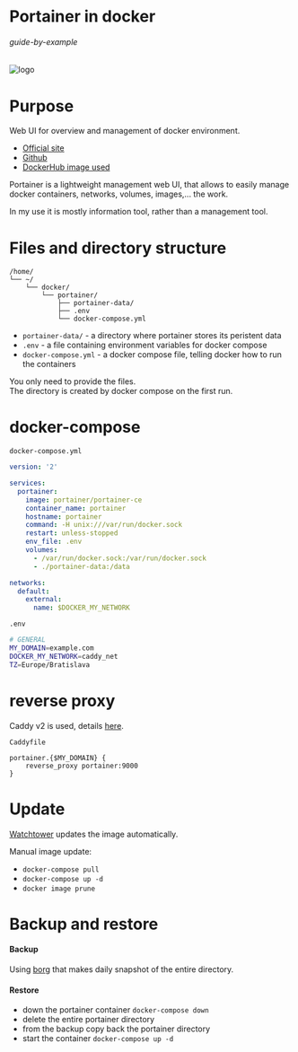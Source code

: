 # Portainer in docker

###### guide-by-example

![logo](https://i.imgur.com/QxnuB1g.png)

# Purpose

Web UI for overview and management of docker environment.

* [Official site](https://www.portainer.io)
* [Github](https://github.com/portainer/portainer)
* [DockerHub image used](https://hub.docker.com/r/portainer/portainer-ce/)

Portainer is a lightweight management web UI, that allows to easily manage
docker containers, networks, volumes, images,... the work.

In my use it is mostly information tool, rather than a management tool.

# Files and directory structure

```
/home/
└── ~/
    └── docker/
        └── portainer/
            ├── portainer-data/
            ├── .env
            └── docker-compose.yml
```

* `portainer-data/` - a directory where portainer stores its peristent data
* `.env` - a file containing environment variables for docker compose
* `docker-compose.yml` - a docker compose file, telling docker
  how to run the containers

You only need to provide the files.</br>
The directory is created by docker compose on the first run.

# docker-compose

`docker-compose.yml`
```yml
version: '2'

services:
  portainer:
    image: portainer/portainer-ce
    container_name: portainer
    hostname: portainer
    command: -H unix:///var/run/docker.sock
    restart: unless-stopped
    env_file: .env
    volumes:
      - /var/run/docker.sock:/var/run/docker.sock
      - ./portainer-data:/data

networks:
  default:
    external:
      name: $DOCKER_MY_NETWORK
```

`.env`
```bash
# GENERAL
MY_DOMAIN=example.com
DOCKER_MY_NETWORK=caddy_net
TZ=Europe/Bratislava
```

# reverse proxy

Caddy v2 is used, details
[here](https://github.com/DoTheEvo/selfhosted-apps-docker/tree/master/caddy_v2).</br>

`Caddyfile`
```
portainer.{$MY_DOMAIN} {
    reverse_proxy portainer:9000
}
```

# Update

[Watchtower](https://github.com/DoTheEvo/selfhosted-apps-docker/tree/master/watchtower)
updates the image automatically.

Manual image update:

- `docker-compose pull`</br>
- `docker-compose up -d`</br>
- `docker image prune`

# Backup and restore

#### Backup

Using [borg](https://github.com/DoTheEvo/selfhosted-apps-docker/tree/master/borg_backup)
that makes daily snapshot of the entire directory.
  
#### Restore

* down the portainer container `docker-compose down`</br>
* delete the entire portainer directory</br>
* from the backup copy back the portainer directory</br>
* start the container `docker-compose up -d`

